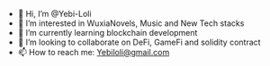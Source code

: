 - 👋 Hi, I’m @Yebi-Loli
- 👀 I’m interested in WuxiaNovels, Music and New Tech stacks
- 🌱 I’m currently learning blockchain development
- 💞️ I’m looking to collaborate on DeFi, GameFi and solidity contract
- 📫 How to reach me: Yebiloli@gmail.com

<!---
Yebi-Loli/Yebi-Loli is a ✨ special ✨ repository because its `README.md` (this file) appears on your GitHub profile.
You can click the Preview link to take a look at your changes.
--->

